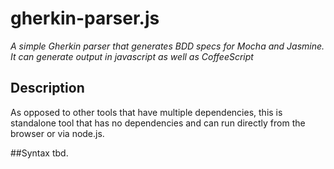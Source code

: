 # gherkin-parser.js

*A simple Gherkin parser that generates BDD specs for Mocha and Jasmine. It can generate output in javascript as well as CoffeeScript*


## Description
As opposed to other tools that have multiple dependencies, this is standalone tool that has no dependencies and can run directly from the browser or via node.js.

##Syntax
tbd.
